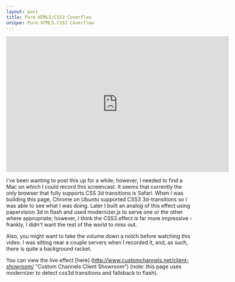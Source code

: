 ```yaml
---
layout: post
title: Pure HTML5/CSS3 Coverflow
unique: Pure HTML5.CSS3 Coverflow
---
```


<iframe src="http://www.screenr.com/embed/pDxs" width="600" height="366" frameborder="0">t</iframe>

I've been wanting to post this up for a while; however, I needed to find a Mac on which I could 
record this screencast. It seems that currently the only browser that fully supports CSS 3d transitions 
is Safari. When I was building this page, Chrome on Ubuntu supported CSS3 
3d-transitions so I was able to see what I was doing. Later I built an analog of this effect using 
papervision 3d in flash and used modernizer.js to serve one or the other where appropriate; however, 
I think the CSS3 effect is far more impressive - frankly, I didn't want the rest of the world to miss out.

Also, you might want to take the volume down a notch before watching this video. I was sitting near a couple
servers when I recorded it, and, as such, there is quite a background racket.

You can view the live effect [here] (http://www.customchannels.net/client-showroom/ "Custom Channels Client Showroom") 
(note: this page uses modernizer to detect css3d transitions and fallsback to flash).
